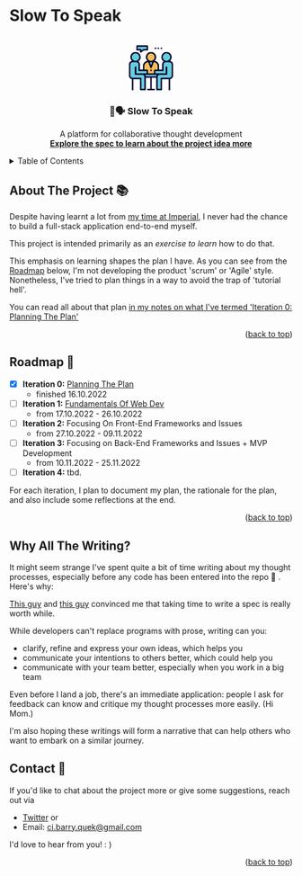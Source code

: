 # Slow To Speak

<a name="readme-top"></a>

<!-- PROJECT LOGO -->
<br />
<div align="center">
  <a href="https://github.com/jjquek/slow-to-speak">
    <img src="images/logo.png" alt="Logo" width="80" height="80">
  </a>

  <h3 align="center">🐢🗣️ Slow To Speak</h3>

  <p align="center">
    A platform for collaborative thought development
    <br />
    <a href="sts-docs/functional-spec/1-overview.md"><strong>Explore the spec to learn about the project idea more</strong></a>
  </p>
</div>

<!-- TABLE OF CONTENTS -->
<details>
  <summary>Table of Contents</summary>
  <ol>
    <li><a href="#about-the-project">About The Project</a></li>
    <li><a href="#roadmap">Roadmap</a></li>
    <li><a href="#why-the-writing">Why All The Writing?</a></li>
    <li><a href="#contact">Contact</a></li>
    <!-- <li><a href="#acknowledgments">Acknowledgments</a></li> -->
  </ol>
</details>


## About The Project 📚

Despite having learnt a lot from [my time at Imperial](https://github.com/jjquek), I never had the chance to  build a full-stack application end-to-end myself.

This project is intended primarily as an *exercise to learn* how to do that. 

This emphasis on learning shapes the plan I have. As you can see from the [Roadmap](#roadmap-🚗) below, I'm not developing the product 'scrum' or 'Agile' style. Nonetheless, I've tried to plan things in a way to avoid the trap of 'tutorial hell'. 

You can read all about that plan [in my notes on what I've termed 'Iteration 0: Planning The Plan'](sts-docs/iteration-0-planning-the-plan/0-noob-estimation.md)

<p align="right">(<a href="#readme-top">back to top</a>)</p>

## Roadmap 🚗

* [x] **Iteration 0:** [Planning The Plan](sts-docs/iteration-0-planning-the-plan/0-noob-estimation.md)
  * finished 16.10.2022
* [ ] **Iteration 1:** [Fundamentals Of Web Dev](sts-docs/iteration-1-fundamentals/0-why-html-css-js.md)
  * from 17.10.2022 - 26.10.2022
* [ ] **Iteration 2:** Focusing On Front-End Frameworks and Issues
  * from 27.10.2022 - 09.11.2022
* [ ] **Iteration 3:** Focusing on Back-End Frameworks and Issues + MVP Development
  * from 10.11.2022 - 25.11.2022
* [ ] **Iteration 4:** tbd.

For each iteration, I plan to document my plan, the rationale for the plan, and also include some reflections at the end.

<p align="right">(<a href="#readme-top">back to top</a>)</p>

## Why All The Writing?

It might seem strange I've spent quite a bit of time writing about my thought processes, especially before any code has been entered into the repo 🤡 . Here's why:

[This guy](https://www.joelonsoftware.com/2000/10/02/painless-functional-specifications-part-1-why-bother/) and [this guy](https://www.youtube.com/watch?v=M0AHyWCB2O4) convinced me that taking time to write a spec is really worth while.

While developers can't replace programs with prose, writing can you:
* clarify, refine and express your own ideas, which helps you
* communicate your intentions to others better, which could help you
* communicate with your team better, especially when you work in a big team

Even before I land a job, there's an immediate application: people I ask for feedback can know and critique my thought processes more easily. (Hi Mom.)

I'm also hoping these writings will form a narrative that can help others who want to embark on a similar journey. 

## Contact 👋

If you'd like to chat about the project more or give some suggestions, reach out via
* [Twitter](https://twitter.com/barrtholemew) or
* Email: ci.barry.quek@gmail.com  

I'd love to hear from you! : )

<p align="right">(<a href="#readme-top">back to top</a>)</p>

<!-- ## Acknowledgements 💯

* The name of the project comes from a verse in the Bible: James 1:19. 

> My dear brothers and sisters, take note of this: Everyone should be quick to listen, **slow to speak** and slow to become angry, because human anger does not produce the righteousness that God desires.

In context, the verse is not about making thoughtful posts. But I got the name from this verse anyway 🤷‍♂️. 

* My many intelligent friends and family whom I am talking to about the idea in both its technical and non-technical aspects.

<p align="right">(<a href="#readme-top">back to top</a>)</p> -->
